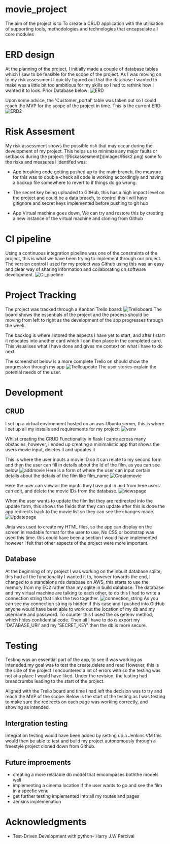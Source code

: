 # movie_project
The aim of the project is to To create a CRUD application with the utilisation of supporting tools,
methodologies and technologies that encapsulate all core modules

# ERD design
At the planning of the project, I initially made a couple of database tables which I saw to be feasible for the scope of the project. As I was moving on to my risk assessment I quickly figured out that the database I wanted to make was a little bit too ambitious for my skills so I had to rethink how I wanted it to look. Prior Database below:
![ERD](images/ERD.png)

Upon some advice, the 'Customer_portal' table was taken out so I could reach the MVP for the scope of the project in time. This is the current ERD:
![ERD2](images/ERD3.png)

# Risk Assesment
My risk assessment shows the possible risk that may occur during the development of my project. This helps us to minimize any major faults or setbacks during the project:
![Riskassesment])(images/Risk2.png) 
some fo the risks and measures i identifed was:

* App breaking code getting pushed up to the main branch, the measure for this was to double-check all code is working accordingly and having a backup file somewhere to revert to if things do go wrong.

* The secret key being uploaded to GitHub, this has a high impact level on the project and could be a data breach, to control this I will have gitignore and secret keys implemented before pushing to git hub

* App Virtual machine goes down, We can try and restore this by creating a new instance of the virtual machine and cloning from Github

# CI pipeline
Using a continuous integration pipeline was one of the constraints of the project, this is what we have been trying to implement through our project. The version control I used for my project was Github using this was an easy and clear way of sharing information and collaborating on software development. 
![Ci_pipeline](images/CI.png)

# Project Tracking 
 The project was tracked through a Kanban Trello board:
 ![Trelloboard](/images/trellobefore.png)
 The board shows the essentials of the project and the process should be moving from left to right as the development of the app progresses through the week.
 
  The backlog is where I stored the aspects I have yet to start, and after I start it relocates into another card which I can then place in the completed card. This visualises what I have done and gives me context on what i have to do next.

  The screenshot below is a more complete Trello on should show the progression through my app
  ![Trelloupdate](images/Trello_update.png)
  The user stories explain the potenial needs of the user. 

# Development
## CRUD
I set up a virtual environment hosted on an aws Ubuntu server, this is where I set up all my installs and requirements for my project:
![venv](images/venv.png)

Whilst creating the CRUD Functionality in flask I came across many obstacles, however, i ended up creating a minimalistic app that shows the users movie input, deletes it and updates it

This is where the user inputs a movie ID so it can relate to my second form and then the user can fill in details about the Id of the film, as you can see below 
![addmovie](images/homepage.png)
Here is a form of where the user can input certain details about the details of the film like film_name 
![Createmovie](images/addfilm.png)

Here the user can view all the inputs they have put in and from here users can edit, and delete the movie IDs from the database. 
![viewspage](images/movielist.png)

When the user wants to update the film list they are redirected into the update form, this shows the fields that they can update after this is done the app redirects back to the movie list so they can see the changes made.
![Updatepage](images/update.png)

Jinja was used to create my HTML files, so the app can display on the screen in readable format for the user to use, No CSS or bootstrap was used this time. this could have been a section I would have implemented however I felt that other aspects of the project were more important.
## Database
At the beginning of my project I was working on the inbuilt database sqlite, this had all the functionality I wanted it to, however towards the end, I changed to a standalone rds database on AWS, this starts to use the memory from my EC2 rather than my sqlite in build database. The database and my virtual machine are talking to each other, to do this I had to write a connection string that links the two together.
![connection_string](images/dadatbase.png)
As you can see my connection string is hidden if this case and I pushed into GitHub anyone would have been able to work out the location of my db and my username and password. To counter this I used the os getenv method, which hides confidential code. Then all I have to do is export my 'DATABASE_URI' and my 'SECRET_KEY' then the db is more secure.
# Testing 
Testing was an essential part of the app, to see if was working as inteneded.my goal was to test the create,delete and read However, this is the side of the project I encountered a lot of errors with so the testing was not at a place I would have liked. Under the revision, the testing had breadcrumbs leading to the start of the project.

Aligned with the Trello board and time I had left the decision was to try and reach the MVP of the scope. Below is the start of the testing as I was testing to make sure the redirects on each page was working correctly, and showing as intended. 

## Intergration testing
Integration testing would have been added by setting up a Jenkins VM this would then be able to test and build my project autonomously through a freestyle project cloned down from Github.

## Future improements
* creating a more relatable db model that emcompases boththe models well
* implementing a cinema location if the user wants to go and see the film in  a specfic venu
* get further testing implemented into all my routes and pages
* Jenkins implemenation 

# Acknowledgments 
* Test-Driven Development with python- Harry J.W Percival